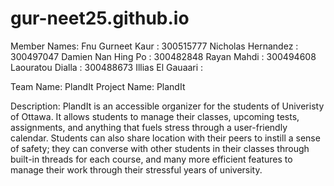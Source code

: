 # gur-neet25.github.io

Member Names:
  Fnu Gurneet Kaur : 300515777
  Nicholas Hernandez : 300497047
  Damien Nan Hing Po : 300482848
  Rayan Mahdi : 300494608
  Laouratou Dialla : 300488673
  Illias El Gauaari : 

Team Name: PlandIt
Project Name: PlandIt

Description: PlandIt is an accessible organizer for the students of Univeristy of Ottawa. It allows students to manage their classes, upcoming tests, assignments, and anything that fuels stress through a user-friendly calendar. Students can also share location with their peers to instill a sense of safety; they can converse with other students in their classes through built-in threads for each course, and many more efficient features to manage their work through their stressful years of university. 
